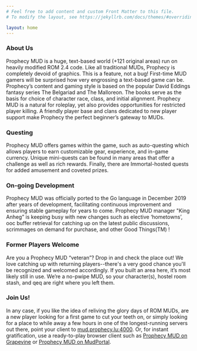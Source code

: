 ```yaml
---
# Feel free to add content and custom Front Matter to this file.
# To modify the layout, see https://jekyllrb.com/docs/themes/#overriding-theme-defaults

layout: home
---
```



### About Us
Prophecy MUD is a huge, text-based world (+121 original areas) run on heavily modified ROM 2.4 code. Like all traditional MUDs, Prophecy is completely devoid of graphics. This is a feature, not a bug! First-time MUD gamers will be surprised how very engrossing a text-based game can be. Prophecy’s content and gaming style is based on the popular David Eddings fantasy series The Belgariad and The Malloreon. The books serve as the basis for choice of character race, class, and initial alignment. Prophecy MUD is a natural for roleplay, yet also provides opportunities for restricted player killing. A friendly player base and clans dedicated to new player support make Prophecy the perfect beginner’s gateway to MUDs.


### Questing
Prophecy MUD offers games within the game, such as auto-questing which allows players to earn customizable gear, experience, and in-game currency. Unique mini-quests can be found in many areas that offer a challenge as well as rich rewards. Finally, there are Immortal-hosted quests for added amusement and coveted prizes. 

### On-going Development
Prophecy MUD was officially ported to the Go language in December 2019 after years of development, facilitating continuous improvement and ensuring stable gameplay for years to come. Prophecy MUD manager "King Anheg” is keeping busy with new changes such as elective ‘hometowns’, ooc buffer retrieval for catching up on the latest public discussions, scrimmages on demand for purchase, and other Good Things(TM) !

### Former Players Welcome
Are you a Prophecy MUD “veteran”? Drop in and check the place out! We love catching up with returning players--there's a very good chance you'll be recognized and welcomed accordingly. If you built an area here, it’s most likely still in use. We’re a no-pwipe MUD, so your character(s), hostel room stash, and qeq are right where you left them.


### Join Us!
In any case, if you like the idea of reliving the glory days of ROM MUDs, are a new player looking for a first game to cut your teeth on, or simply looking for a place to while away a few hours in one of the longest-running servers out there, point your client to [mud.prophecy.lu:4000](telnet://mud.prophecy.lu:4000). Or, for instant gratification, use a ready-to-play browser client such as [Prophecy MUD on Grapevine](https://grapevine.haus/games/Prophecy/play) or [Prophecy MUD on MudPortal](http://www.mudportal.com/play?host=mud.prophecy.lu&port=4000).

